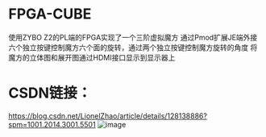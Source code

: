 # FPGA-CUBE
使用ZYBO Z2的PL端的FPGA实现了一个三阶虚拟魔方
通过Pmod扩展JE端外接六个独立按键控制魔方六个面的旋转，通过两个独立按键控制魔方旋转的角度
将魔方的立体图和展开图通过HDMI接口显示到显示器上
# CSDN链接：
https://blog.csdn.net/LionelZhao/article/details/128138886?spm=1001.2014.3001.5501
![image](https://user-images.githubusercontent.com/109258098/214213210-e61b7521-f6db-4d3e-8f5a-b7587862890b.png)
